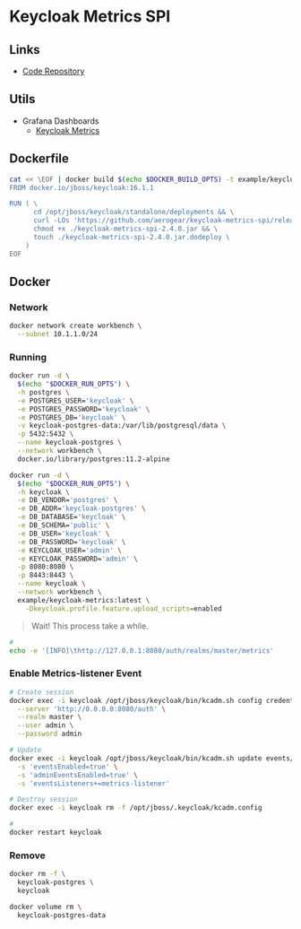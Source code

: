 # Keycloak Metrics SPI

## Links

- [Code Repository](https://github.com/aerogear/keycloak-metrics-spi)

## Utils

- Grafana Dashboards
  - [Keycloak Metrics](https://grafana.com/grafana/dashboards/10441)

## Dockerfile

```sh
cat << \EOF | docker build $(echo $DOCKER_BUILD_OPTS) -t example/keycloak-metrics -
FROM docker.io/jboss/keycloak:16.1.1

RUN ( \
      cd /opt/jboss/keycloak/standalone/deployments && \
      curl -LOs 'https://github.com/aerogear/keycloak-metrics-spi/releases/download/2.4.0/keycloak-metrics-spi-2.4.0.jar' && \
      chmod +x ./keycloak-metrics-spi-2.4.0.jar && \
      touch ./keycloak-metrics-spi-2.4.0.jar.dodeploy \
    )
EOF
```

## Docker

### Network

```sh
docker network create workbench \
  --subnet 10.1.1.0/24
```

### Running

```sh
docker run -d \
  $(echo "$DOCKER_RUN_OPTS") \
  -h postgres \
  -e POSTGRES_USER='keycloak' \
  -e POSTGRES_PASSWORD='keycloak' \
  -e POSTGRES_DB='keycloak' \
  -v keycloak-postgres-data:/var/lib/postgresql/data \
  -p 5432:5432 \
  --name keycloak-postgres \
  --network workbench \
  docker.io/library/postgres:11.2-alpine

docker run -d \
  $(echo "$DOCKER_RUN_OPTS") \
  -h keycloak \
  -e DB_VENDOR='postgres' \
  -e DB_ADDR='keycloak-postgres' \
  -e DB_DATABASE='keycloak' \
  -e DB_SCHEMA='public' \
  -e DB_USER='keycloak' \
  -e DB_PASSWORD='keycloak' \
  -e KEYCLOAK_USER='admin' \
  -e KEYCLOAK_PASSWORD='admin' \
  -p 8080:8080 \
  -p 8443:8443 \
  --name keycloak \
  --network workbench \
  example/keycloak-metrics:latest \
    -Dkeycloak.profile.feature.upload_scripts=enabled
```

> Wait! This process take a while.

```sh
#
echo -e '[INFO]\thttp://127.0.0.1:8080/auth/realms/master/metrics'
```

### Enable Metrics-listener Event

```sh
# Create session
docker exec -i keycloak /opt/jboss/keycloak/bin/kcadm.sh config credentials \
  --server 'http://0.0.0.0:8080/auth' \
  --realm master \
  --user admin \
  --password admin

# Update
docker exec -i keycloak /opt/jboss/keycloak/bin/kcadm.sh update events/config \
  -s 'eventsEnabled=true' \
  -s 'adminEventsEnabled=true' \
  -s 'eventsListeners+=metrics-listener'

# Destroy session
docker exec -i keycloak rm -f /opt/jboss/.keycloak/kcadm.config

#
docker restart keycloak
```

### Remove

```sh
docker rm -f \
  keycloak-postgres \
  keycloak

docker volume rm \
  keycloak-postgres-data
```
